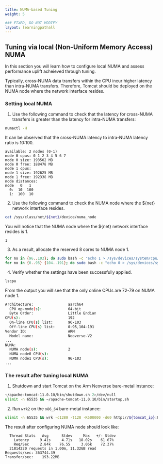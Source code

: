 ```yaml
---
title: NUMA-based Tuning
weight: 5

### FIXED, DO NOT MODIFY
layout: learningpathall
---
```


## Tuning via local (Non-Uniform Memory Access) NUMA
In this section you will learn how to configure local NUMA and assess performance uplift acheieved through tuning.

Typically, cross-NUMA data transfers within the CPU incur higher latency than intra-NUMA transfers. Therefore, Tomcat should be deployed on the NUMA node where the network interface resides.

### Setting local NUMA

1. Use the following command to check that the latency for cross-NUMA transfers is greater than the latency for intra-NUMA transfers:
```bash
numactl -H
```

It can be observed that the cross-NUMA latency to intra-NUMA latency ratio is 10:100.
```output
available: 2 nodes (0-1)
node 0 cpus: 0 1 2 3 4 5 6 7
node 0 size: 193502 MB
node 0 free: 188478 MB
node 1 cpus:
node 1 size: 192625 MB
node 1 free: 192338 MB
node distances:
node   0   1
  0:  10  100
  1:  100  10
```

2. Use the following command to check the NUMA node where the ${net} network interface resides.
```bash
cat /sys/class/net/${net}/device/numa_node
```
You will notice that the NUMA node where the ${net} network interface resides is 1.
```output
1
```

3. As a result, allocate the reserved 8 cores to NUMA node 1.
```bash
for no in {96..103}; do sudo bash -c "echo 1 > /sys/devices/system/cpu/cpu${no}/online"; done
for no in {0..95} {104..191}; do sudo bash -c "echo 0 > /sys/devices/system/cpu/cpu${no}/online"; done
```

4. Verify whether the settings have been successfully applied.
```bash
lscpu
```

From the output you will see that the only online CPUs are 72-79 on NUMA node 1.
```bash
Architecture:                aarch64
  CPU op-mode(s):            64-bit
  Byte Order:                Little Endian
CPU(s):                      192
  On-line CPU(s) list:       96-103
  Off-line CPU(s) list:      0-95,104-191
Vendor ID:                   ARM
  Model name:                Neoverse-V2
...
NUMA:
  NUMA node(s):              2
  NUMA node0 CPU(s):
  NUMA node1 CPU(s):         96-103
...
```

### The result after tuning local NUMA

1. Shutdown and start Tomcat on the Arm Neoverse bare-metal instance:
```bash
~/apache-tomcat-11.0.10/bin/shutdown.sh 2>/dev/null
ulimit -n 65535 && ~/apache-tomcat-11.0.10/bin/startup.sh
```

2. Run `wrk2` on the `x86_64` bare-metal instance:
```bash
ulimit -n 65535 && wrk -c1280 -t128 -R500000 -d60 http://${tomcat_ip}:8080/examples/servlets/servlet/HelloWorldExample
```

The result after configuring NUMA node should look like:
```output
  Thread Stats   Avg      Stdev     Max   +/- Stdev
    Latency     9.41s     4.71s   18.02s    61.07%
    Req/Sec     2.84k    76.55     3.06k    72.37%
  21814220 requests in 1.00m, 11.32GB read
Requests/sec: 363744.39
Transfer/sec:    193.22MB
```
